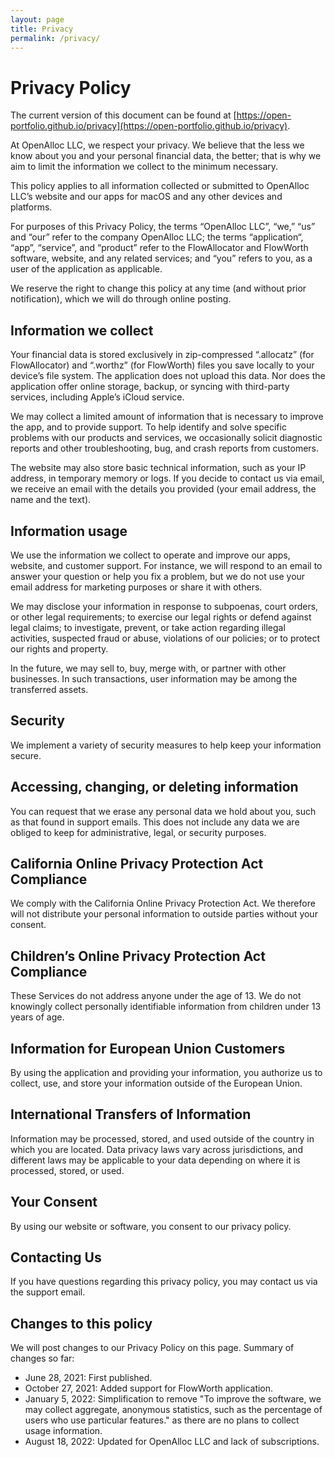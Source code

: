 ```yaml
---
layout: page
title: Privacy
permalink: /privacy/
---
```


# Privacy Policy

The current version of this document can be found at [https://open-portfolio.github.io/privacy](https://open-portfolio.github.io/privacy).

At OpenAlloc LLC, we respect your privacy. We believe that the less we know about you and your personal financial data, the better; that is why we aim to limit the information we collect to the minimum necessary. 

This policy applies to all information collected or submitted to OpenAlloc LLC’s website and our apps for macOS and any other devices and platforms.

For purposes of this Privacy Policy, the terms “OpenAlloc LLC”, “we,” “us” and “our” refer to the company OpenAlloc LLC; the terms “application“, “app”, “service”, and “product” refer to the FlowAllocator and FlowWorth software, website, and any related services; and “you” refers to you, as a user of the application as applicable.

We reserve the right to change this policy at any time (and without prior notification), which we will do through online posting. 

## Information we collect

Your financial data is stored exclusively in zip-compressed “.allocatz” (for FlowAllocator) and “.worthz” (for FlowWorth) files you save locally to your device’s file system. The application does not upload this data. Nor does the application offer online storage, backup, or syncing with third-party services, including Apple’s iCloud service.

We may collect a limited amount of information that is necessary to improve the app, and to provide support. To help identify and solve specific problems with our products and services, we occasionally solicit diagnostic reports and other troubleshooting, bug, and crash reports from customers. 

The website may also store basic technical information, such as your IP address, in temporary memory or logs. If you decide to contact us via email, we receive an email with the details you provided (your email address, the name and the text). 

## Information usage

We use the information we collect to operate and improve our apps, website, and customer support. For instance, we will respond to an email to answer your question or help you fix a problem, but we do not use your email address for marketing purposes or share it with others.

We may disclose your information in response to subpoenas, court orders, or other legal requirements; to exercise our legal rights or defend against legal claims; to investigate, prevent, or take action regarding illegal activities, suspected fraud or abuse, violations of our policies; or to protect our rights and property.

In the future, we may sell to, buy, merge with, or partner with other businesses. In such transactions, user information may be among the transferred assets.

## Security

We implement a variety of security measures to help keep your information secure. 

## Accessing, changing, or deleting information

You can request that we erase any personal data we hold about you, such as that found in support emails. This does not include any data we are obliged to keep for administrative, legal, or security purposes.

## California Online Privacy Protection Act Compliance

We comply with the California Online Privacy Protection Act. We therefore will not distribute your personal information to outside parties without your consent.

## Children’s Online Privacy Protection Act Compliance

These Services do not address anyone under the age of 13. We do not knowingly collect personally identifiable information from children under 13 years of age.

## Information for European Union Customers

By using the application and providing your information, you authorize us to collect, use, and store your information outside of the European Union.

## International Transfers of Information

Information may be processed, stored, and used outside of the country in which you are located. Data privacy laws vary across jurisdictions, and different laws may be applicable to your data depending on where it is processed, stored, or used.

## Your Consent

By using our website or software, you consent to our privacy policy.

## Contacting Us

If you have questions regarding this privacy policy, you may contact us via the support email.

## Changes to this policy

We will post changes to our Privacy Policy on this page. Summary of changes so far:

* June 28, 2021: First published.
* October 27, 2021: Added support for FlowWorth application.
* January 5, 2022: Simplification to remove "To improve the software, we may collect aggregate, anonymous statistics, such as the percentage of users who use particular features." as there are no plans to collect usage information.
* August 18, 2022: Updated for OpenAlloc LLC and lack of subscriptions.
